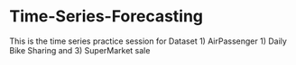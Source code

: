 # Time-Series-Forecasting
This is the time series practice session for Dataset 1) AirPassenger 1) Daily Bike Sharing and 3) SuperMarket sale
